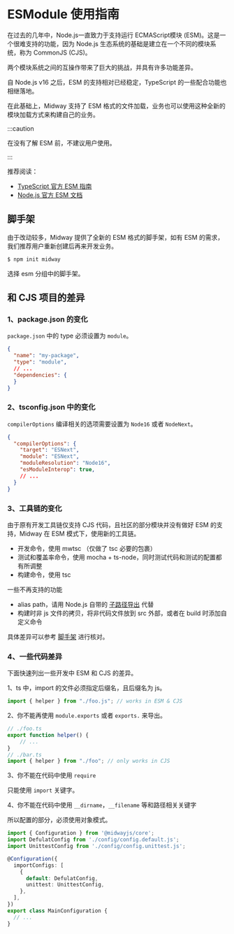 # ESModule 使用指南

在过去的几年中，Node.js一直致力于支持运行 ECMAScript模块 (ESM)。这是一个很难支持的功能，因为 Node.js 生态系统的基础是建立在一个不同的模块系统，称为 CommonJS (CJS)。

两个模块系统之间的互操作带来了巨大的挑战，并具有许多功能差异。

自 Node.js v16 之后，ESM 的支持相对已经稳定，TypeScript 的一些配合功能也相继落地。

在此基础上，Midway 支持了 ESM 格式的文件加载，业务也可以使用这种全新的模块加载方式来构建自己的业务。

:::caution

在没有了解 ESM 前，不建议用户使用。

:::

推荐阅读：

* [TypeScript 官方 ESM 指南](https://www.typescriptlang.org/docs/handbook/esm-node.html)
* [Node.js 官方 ESM 文档](https://nodejs.org/api/esm.html)



## 脚手架

由于改动较多，Midway 提供了全新的 ESM 格式的脚手架，如有 ESM 的需求，我们推荐用户重新创建后再来开发业务。

```bash
$ npm init midway
```

选择 esm 分组中的脚手架。



## 和 CJS 项目的差异

### 1、package.json 的变化

 `package.json` 中的 type 必须设置为 `module`。

```json
{
  "name": "my-package",
  "type": "module",
  // ...
  "dependencies": {
  }
}
```



### 2、tsconfig.json 中的变化

`compilerOptions` 编译相关的选项需要设置为 `Node16` 或者 `NodeNext`。

```json
{
  "compilerOptions": {
    "target": "ESNext",
    "module": "ESNext",
    "moduleResolution": "Node16",
    "esModuleInterop": true,
    // ...
  }
}
```



### 3、工具链的变化

由于原有开发工具链仅支持 CJS 代码，且社区的部分模块并没有做好 ESM 的支持，Midway 在 ESM 模式下，使用新的工具链。

* 开发命令，使用 mwtsc （仅做了 tsc 必要的包裹）
* 测试和覆盖率命令，使用 mocha + ts-node，同时测试代码和测试的配置都有所调整
* 构建命令，使用 tsc

一些不再支持的功能

* alias path，请用 Node.js 自带的 [子路径导出](https://nodejs.org/api/packages.html#subpath-exports) 代替
* 构建时非 js 文件的拷贝，将非代码文件放到 src 外部，或者在 build 时添加自定义命令

具体差异可以参考 [脚手架](https://github.com/midwayjs/midway-boilerplate/blob/master/v3/midway-framework-koa-esm/boilerplate/_package.json) 进行核对。



### 4、一些代码差异

下面快速列出一些开发中 ESM 和 CJS 的差异。



1、ts 中，import 的文件必须指定后缀名，且后缀名为 js。

```typescript
import { helper } from "./foo.js"; // works in ESM & CJS
```



2、你不能再使用 `module.exports` 或者 `exports.` 来导出。

```typescript
// ./foo.ts
export function helper() {
    // ...
}
// ./bar.ts
import { helper } from "./foo"; // only works in CJS
```



3、你不能在代码中使用 `require`

只能使用 `import` 关键字。



4、你不能在代码中使用 `__dirname`，`__filename` 等和路径相关关键字

所以配置的部分，必须使用对象模式。

```typescript
import { Configuration } from '@midwayjs/core';
import DefulatConfig from './config/config.default.js';
import UnittestConfig from './config/config.unittest.js';

@Configuration({
  importConfigs: [
    {
      default: DefulatConfig,
      unittest: UnittestConfig,
    },
  ],
})
export class MainConfiguration {
  // ...
}
```

